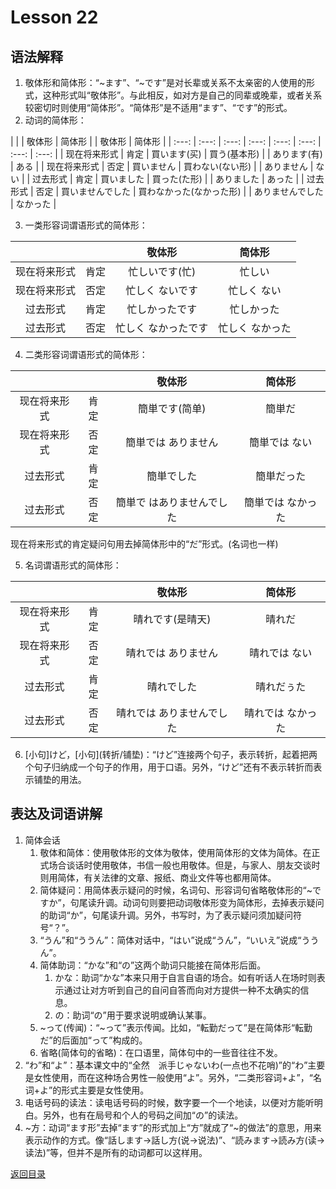 # Lesson 22

## 语法解释

1. 敬体形和简体形：“~ます”、“~です”是对长辈或关系不太亲密的人使用的形式，这种形式叫“敬体形”。与此相反，如对方是自己的同辈或晚辈，或者关系较密切时则使用“简体形”。“简体形”是不适用“ます”、“です”的形式。
2. 动词的简体形：

| | | 敬体形 | 简体形 | | 敬体形 | 简体形 |
| :---: | :---: | :---: | :---: | :---: | :---: | :---: | :---: |
| 现在将来形式 | 肯定 | 買います(买) | 買う(基本形) | | あります(有) | ある |
| 现在将来形式 | 否定 | 買いません | 買わない(ない形) | | ありません | ない |
| 过去形式 | 肯定 | 買いました | 買った(た形) | | ありました | あった |
| 过去形式 | 否定 | 買いませんでした | 買わなかった(なかった形) | | ありませんでした | なかった |

3. 一类形容词谓语形式的简体形：

| | | 敬体形 | 简体形 |
| :---: | :---: | :---: | :---: |
| 现在将来形式 | 肯定 | 忙しいです(忙) | 忙しい |
| 现在将来形式 | 否定 | 忙しく  ないです | 忙しく  ない |
| 过去形式 | 肯定 | 忙しかったです | 忙しかった |
| 过去形式 | 否定 | 忙しく  なかったです | 忙しく  なかった |

4. 二类形容词谓语形式的简体形：

| | | 敬体形 | 简体形 |
| :---: | :---: | :---: | :---: |
| 现在将来形式 | 肯定 | 簡単です(简单) | 簡単だ |
| 现在将来形式 | 否定 | 簡単では  ありません | 簡単では  ない |
| 过去形式 | 肯定 | 簡単でした | 簡単だった |
| 过去形式 | 否定 | 簡単で  はありませんでした | 簡単では  なかった |

现在将来形式的肯定疑问句用去掉简体形中的“だ”形式。(名词也一样)

5. 名词谓语形式的简体形：

| | | 敬体形 | 简体形 |
| :---: | :---: | :---: | :---: |
| 现在将来形式 | 肯定 | 晴れです(是晴天) | 晴れだ |
| 现在将来形式 | 否定 | 晴れでは  ありません | 晴れでは  ない |
| 过去形式 | 肯定 | 晴れでした | 晴れだぅた |
| 过去形式 | 否定 | 晴れでは  ありませんでした | 晴れでは  なかった |

6. \[小句]けど，\[小句](转折/铺垫)：“けど”连接两个句子，表示转折，起着把两个句子归纳成一个句子的作用，用于口语。另外，“けど”还有不表示转折而表示铺垫的用法。

## 表达及词语讲解

1. 简体会话
	1. 敬体和简体：使用敬体形的文体为敬体，使用简体形的文体为简体。在正式场合谈话时使用敬体，书信一般也用敬体。但是，与家人、朋友交谈时则用简体，有关法律的文章、报纸、商业文件等也都用简体。
	2. 简体疑问：用简体表示疑问的时候，名词句、形容词句省略敬体形的“~ですか”，句尾读升调。动词句则要把动词敬体形变为简体形，去掉表示疑问的助词“か”，句尾读升调。另外，书写时，为了表示疑问须加疑问符号“？”。
	3. “うん”和“ううん”：简体对话中，“はい”说成“うん”，“いいえ”说成“ううん”。
	4. 简体助词：“かな”和“の”这两个助词只能接在简体形后面。
		1. かな：助词“かな”本来只用于自言自语的场合。如有听话人在场时则表示通过让对方听到自己的自问自答而向对方提供一种不太确实的信息。
		2. の：助词“の”用于要求说明或确认某事。
	5. ~って(传闻)：“~って”表示传闻。比如，“転勤だって”是在简体形“転勤だ”的后面加“って”构成的。
	6. 省略(简体句的省略)：在口语里，简体句中的一些音往往不发。
2. “わ”和“よ”：基本课文中的“全然　派手じゃないわ(一点也不花哨)”的“わ”主要是女性使用，而在这种场合男性一般使用“よ”。另外，“二类形容词+よ”，“名词+よ”的形式主要是女性使用。
3. 电话号码的读法：读电话号码的时候，数字要一个一个地读，以便对方能听明白。另外，也有在局号和个人的号码之间加“の”的读法。
4. ~方：动词“ます形”去掉“ます”的形式加上“方”就成了“~的做法”的意思，用来表示动作的方式。像“話します->話し方(说->说法)”、“読みます->読み方(读->读法)”等，但并不是所有的动词都可以这样用。

[返回目录](../../../../)
